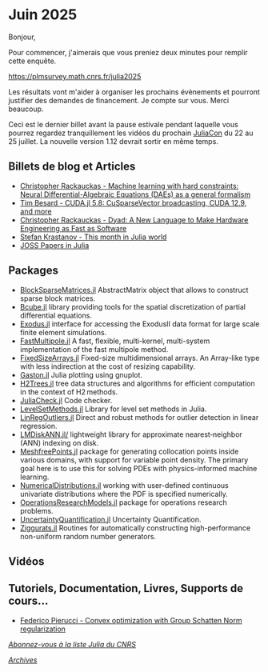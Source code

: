 # Juin 2025 

Bonjour,


Pour commencer, j'aimerais que vous preniez deux minutes pour remplir cette enquête.

https://plmsurvey.math.cnrs.fr/julia2025

Les résultats vont m'aider à organiser les prochains évènements et pourront justifier
des demandes de financement. Je compte sur vous. Merci beaucoup.

Ceci est le dernier billet avant la pause estivale pendant laquelle vous pourrez regardez tranquillement les vidéos
du prochain [JuliaCon](https://pretalx.com/juliacon-2025/schedule/) du 22 au 25 juillet. 
La nouvelle version 1.12 devrait sortir en même temps. 


## Billets de blog et Articles


- [Christopher Rackauckas - Machine learning with hard constraints: Neural Differential-Algebraic Equations (DAEs) as a general formalism](https://www.stochasticlifestyle.com/machine-learning-with-hard-constraints-neural-differential-algebraic-equations-daes-as-a-general-formalism/)
- [Tim Besard - CUDA.jl 5.8: CuSparseVector broadcasting, CUDA 12.9, and more](https://juliagpu.org/post/2025-05-14-cuda_5.8/)
- [Christopher Rackauckas - Dyad: A New Language to Make Hardware Engineering as Fast as Software](https://juliahub.com/blog/dyad-making-hardware-as-easy-as-software)
- [Stefan Krastanov - This month in Julia world](https://discourse.julialang.org/c/community/news/66)
- [JOSS Papers in Julia](https://joss.theoj.org/papers/in/Julia)

## Packages

- [BlockSparseMatrices.jl](https://github.com/djukic14/BlockSparseMatrices.jl) AbstractMatrix object that allows to construct sparse block matrices.
- [Bcube.jl](https://github.com/bcube-project/Bcube.jl) library providing tools for the spatial discretization of partial differential equations.
- [Exodus.jl](https://github.com/cmhamel/Exodus.jl)  interface for accessing the ExodusII data format for large scale finite element simulations.
- [FastMultipole.jl](https://github.com/byuflowlab/FastMultipole.jl) A fast, flexible, multi-kernel, multi-system implementation of the fast multipole method.
- [FixedSizeArrays.jl](https://github.com/JuliaArrays/FixedSizeArrays.jl) Fixed-size multidimensional arrays. An Array-like type with less indirection at the cost of resizing capability.
- [Gaston.jl](https://github.com/mbaz/Gaston.jl) Julia plotting using gnuplot.
- [H2Trees.jl](https://github.com/djukic14/H2Trees.jl) tree data structures and algorithms for efficient computation in the context of H2 methods.
- [JuliaCheck.jl](https://github.com/tiobe/JuliaCheck.jl) Code checker.
- [LevelSetMethods.jl](https://github.com/maltezfaria/LevelSetMethods.jl) Library for level set methods in Julia.
- [LinRegOutliers.jl](https://github.com/jbytecode/LinRegOutliers) Direct and robust methods for outlier detection in linear regression.
- [LMDiskANN.jl/](https://github.com/mantzaris/LMDiskANN.jl/) lightweight library for approximate nearest‐neighbor (ANN) indexing on disk.
- [MeshfreePoints.jl](https://github.com/pankajkmishra/MeshfreePoints.jl) package for generating collocation points inside various domains, with support for variable point density. The primary goal here is to use this for solving PDEs with physics-informed machine learning.
- [NumericalDistributions.jl](https://github.com/mmikhasenko/NumericalDistributions.jl) working with user-defined continuous univariate distributions where the PDF is specified numerically.
- [OperationsResearchModels.jl](https://github.com/jbytecode/OperationsResearchModels.jl) package for operations research problems.
- [UncertaintyQuantification.jl](https://github.com/FriesischScott/UncertaintyQuantification.jl) Uncertainty Quantification.
- [Ziggurats.jl](https://github.com/npbarnes/Ziggurats.jl) Routines for automatically constructing high-performance non-uniform random number generators.

## Vidéos
 
## Tutoriels, Documentation, Livres, Supports de cours...

- [Federico Pierucci - Convex optimization with Group Schatten Norm regularization](https://gitlab.com/fedhat/gnn)

[*Abonnez-vous à la liste Julia du CNRS*](https://listes.services.cnrs.fr/wws/subscribe/julia)

[*Archives*](https://pnavaro.github.io/NouvellesJulia)
